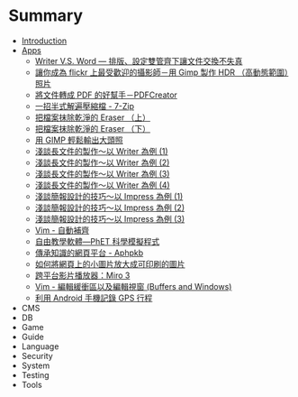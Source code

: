 # Summary

* [Introduction](README.md)
* [Apps](APP/README.md)
   * [Writer V.S. Word — 排版、設定雙管齊下讓文件交換不失真](APP/Apps-200807-Writer.md)
   * [讓你成為 flickr 上最受歡迎的攝影師－用 Gimp 製作 HDR （高動態範圍）照片](APP/Apps-200809-Gimp.md)
   * [將文件轉成 PDF 的好幫手－PDFCreator](APP/Apps-200809-PDFCreator.md)
   * [一招半式解遍壓縮檔 - 7-Zip](APP/Apps-200812-7zip.md)
   * [把檔案抹除乾淨的 Eraser （上）](APP/Apps-200812-Eraser1.md)
   * [把檔案抹除乾淨的 Eraser （下）](APP/Apps-200812-Eraser2.md)
   * [用 GIMP 輕鬆輸出大頭照](APP/Apps-200904-GIMP.md)
   * [淺談長文件的製作～以 Writer 為例 (1)](APP/Apps-200905-Writer1.md)
   * [淺談長文件的製作～以 Writer 為例 (2)](APP/Apps-200905-Writer2.md)
   * [淺談長文件的製作～以 Writer 為例 (3)](APP/Apps-200905-Writer3.md)
   * [淺談長文件的製作～以 Writer 為例 (4)](APP/Apps-200905-Writer4.md)
   * [淺談簡報設計的技巧～以 Impress 為例 (1)](APP/Apps-200909-Impress1.md)
   * [淺談簡報設計的技巧～以 Impress 為例 (2)](APP/Apps-200909-Impress2.md)
   * [淺談簡報設計的技巧～以 Impress 為例 (3)](APP/Apps-200910-Impress3.md)
   * [Vim - 自動補齊](APP/apps-200912-vimmd.md)
   * [自由教學軟體—PhET 科學模擬程式](APP/Apps-201003-PhET.md)
   * [傳承知識的網頁平台 - Aphpkb](APP/Apps-201005-Aphpkb.md)
   * [如何將網頁上的小圖片放大成可印刷的圖片](APP/Apps-201005-pics.md)
   * [跨平台影片播放器：Miro 3](APP/Apps-201006-Miro3.md)
   * [Vim - 編輯緩衝區以及編輯視窗 (Buffers and Windows)](APP/Apps-201006-Vim.md) 
   * [利用 Android 手機記錄 GPS 行程](APP/Apps-201008-GPS.md)
* CMS
* DB
* Game
* Guide
* Language
* Security
* System
* Testing
* Tools

